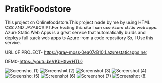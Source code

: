 # PratikFoodstore
This project on  Onlinefoodstore.This project made by me by using HTML CSS AND JAVASCRIPT.For 
hosting this site I can use  Azure static web apps. Azure Static Web Apps is a  great service that automatically builds and deploys full stack web apps to Azure from a code repository So,
I Use this service.

URL OF PROJECT- https://gray-moss-0ea07d810.1.azurestaticapps.net

DEMO-https://youtu.be/rKbHGwrHTL0

![Screenshot (1)](https://user-images.githubusercontent.com/98726972/168413517-ef1ad47f-780d-428b-98bd-e8a82daead45.png)
![Screenshot (2)](https://user-images.githubusercontent.com/98726972/168413525-d23a5748-da2b-4143-9bc9-42ec08bdab2f.png)
![Screenshot (3)](https://user-images.githubusercontent.com/98726972/168413529-859e40c4-7032-4f1a-b1cf-84485bf4be2d.png)
![Screenshot (4)](https://user-images.githubusercontent.com/98726972/168413530-cbf2189c-7bf7-4559-a55b-e87f998f37a9.png)
![Screenshot (5)](https://user-images.githubusercontent.com/98726972/168413531-b737e9ed-9a7a-4973-9cba-cc0b6e8d3c92.png)
![Screenshot (6)](https://user-images.githubusercontent.com/98726972/168413533-4d276853-22ad-41d1-bb1a-97600b83365f.png)
![Screenshot (7)](https://user-images.githubusercontent.com/98726972/168413535-d1e76006-a397-40fc-8f92-c8ae50015eb2.png)
![Screenshot (8)](https://user-images.githubusercontent.com/98726972/168413536-1307bfd7-d5a7-45c0-b4ca-03d2384e96f5.png)

